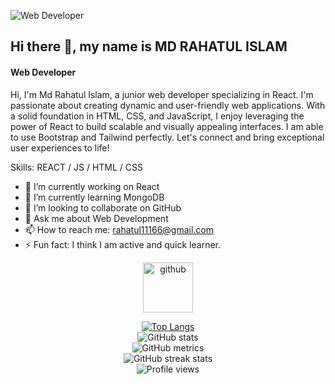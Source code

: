 
![Web Developer](https://media.licdn.com/dms/image/D5616AQHyN8flym7k2g/profile-displaybackgroundimage-shrink_350_1400/0/1685068350762?e=1691020800&v=beta&t=0Eu0iPLRc98x6slEVYkcay2Pv5EGjqAcy1dDy30o_gQ)
## Hi there 👋, my name is MD RAHATUL ISLAM
#### Web Developer

Hi, I'm Md Rahatul Islam, a junior web developer specializing in React. I'm passionate about creating dynamic and user-friendly web applications. With a solid foundation in HTML, CSS, and JavaScript, I enjoy leveraging the power of React to build scalable and visually appealing interfaces. I am able to use Bootstrap and Tailwind perfectly. Let's connect and bring exceptional user experiences to life!

Skills: REACT / JS / HTML / CSS

- 🔭 I’m currently working on React 
- 🌱 I’m currently learning MongoDB 
- 👯 I’m looking to collaborate on GitHub 
- 💬 Ask me about Web Development 
- 📫 How to reach me: rahatul11166@gmail.com 
- ⚡ Fun fact: I think I am active and quick learner. 


<p align="center"style="margin-bottom: 20 px">
  <a href="https://github.com/Rahatul07">
    <img src="https://cdn.jsdelivr.net/npm/simple-icons@3.0.1/icons/github.svg" alt="github" color="white" height="80">
  </a>
</p>


<div align="center" style="margin-bottom: 20 px">
  <a href="https://github.com/anuraghazra/github-readme-stats">
    <img src="https://github-readme-stats.vercel.app/api/top-langs/?username=Rahatul07" alt="Top Langs" style="max-width: 100%;">
  </a>
</div>

<div align="center" style="margin-bottom: 20 px">
  <img src="https://github-readme-stats.vercel.app/api?username=Rahatul07&show_icons=true" alt="GitHub stats" style="max-width: 100%;">
</div>

<div align="center" style="margin-bottom: 20 px">
  <img src="https://metrics.lecoq.io/Rahatul07" alt="GitHub metrics" style="max-width: 100%;">
</div>

<div align="center" style="margin-bottom: 20 px;">
  <img src="https://streak-stats.demolab.com/?user=Rahatul07" alt="GitHub streak stats" style="max-width: 100%;">
</div>

<div align="center" style="margin-bottom: 20 px">
  <img src="https://gpvc.arturio.dev/Rahatul07" alt="Profile views" style="max-width: 100%;">
</div>
